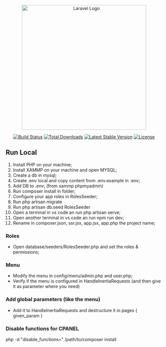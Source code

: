 <p align="center"><a href="https://laravel.com" target="_blank"><img src="https://raw.githubusercontent.com/laravel/art/master/logo-lockup/5%20SVG/2%20CMYK/1%20Full%20Color/laravel-logolockup-cmyk-red.svg" width="400" alt="Laravel Logo"></a></p>

<p align="center">
<a href="https://github.com/laravel/framework/actions"><img src="https://github.com/laravel/framework/workflows/tests/badge.svg" alt="Build Status"></a>
<a href="https://packagist.org/packages/laravel/framework"><img src="https://img.shields.io/packagist/dt/laravel/framework" alt="Total Downloads"></a>
<a href="https://packagist.org/packages/laravel/framework"><img src="https://img.shields.io/packagist/v/laravel/framework" alt="Latest Stable Version"></a>
<a href="https://packagist.org/packages/laravel/framework"><img src="https://img.shields.io/packagist/l/laravel/framework" alt="License"></a>
</p>

## Run Local

1. Install PHP on your machine;
2. Install XAMMP on your machine and open MYSQL;
3. Create a db in mysql;
4. Create .env local and copy content from .env.example in .env;
5. Add DB to .env; (from xammp phpmyadmin)
6. Run composer install in folder;
7. Configure your app roles in RolesSeeder;
8. Run php artisan migrate
9. Run php artisan db:seed RolesSeeder
10. Open a terminal in vs code an run php artisan serve;
11. Open another terminal in vs code an run npm run dev;
12. Rename in composer.json, ssr.jsx, app.jsx, app.php the project name;

### Roles

- Open database/seeders/RolesSeeder.php and set the roles & permissions;

### Menu

- Modify the menu in config/menu/admin.php and user.php;
- Verify if the menu is configured in HandleInertiaRequests (and then give it as parameter where you need)

### Add global parameters (like the menu)

- Add it to HandleInertiaRequests and destructure it in pages { given_param }

### Disable functions for CPANEL

php -d "disable_functions=" /path/to/composer install
